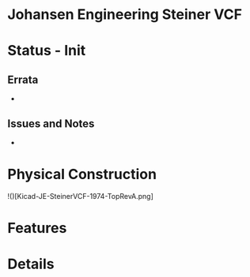 # Johansen Engineering Steiner VCF

# Status - Init
## Errata
 * 
 
## Issues and Notes
 * 
 
# Physical Construction
!()[Kicad-JE-SteinerVCF-1974-TopRevA.png]
# Features

# Details
